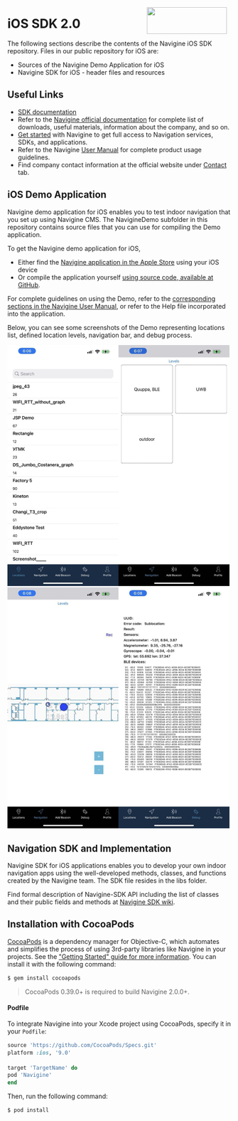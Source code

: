 <a href="http://navigine.com"><img src="https://navigine.com/assets/web/images/logo.svg" align="right" height="60" width="180" hspace="10" vspace="5"></a>

# iOS SDK 2.0

The following sections describe the contents of the Navigine iOS SDK repository. Files in our public repository for iOS are:

- Sources of the Navigine Demo Application for iOS
- Navigine SDK for iOS - header files and resources

## Useful Links

- [SDK documentation](https://github.com/Navigine/Indoor-Navigation-iOS-Mobile-SDK-2.0/wiki)
- Refer to the [Navigine official documentation](https://docs.navigine.com) for complete list of downloads, useful materials, information about the company, and so on.
- [Get started](http://locations.navigine.com/login) with Navigine to get full access to Navigation services, SDKs, and applications.
- Refer to the Navigine [User Manual](http://docs.navigine.com/) for complete product usage guidelines.
- Find company contact information at the official website under <a href="https://navigine.com/contacts/">Contact</a> tab.

## iOS Demo Application

Navigine demo application for iOS enables you to test indoor navigation that you set up using Navigine CMS.
The NavigineDemo subfolder in this repository contains source files that you can use for compiling the Demo application.

To get the Navigine demo application for iOS, 

- Either find the [Navigine application in the Apple Store](https://itunes.apple.com/ru/app/navigine/id972099798) using your iOS device
- Or compile the application yourself [using source code, available at GitHub](https://github.com/Navigine/Indoor-Navigation-iOS-Mobile-SDK-2.0).

For complete guidelines on using the Demo, refer to the [corresponding sections in the Navigine User Manual](https://docs.navigine.com/en/Getting_Started), or refer to the Help file incorporated into the application.

Below, you can see some screenshots of the Demo representing locations list, defined location levels, navigation bar, and debug process.

<img src="img/locations_ios.jpg" alt="img/locations_ios.jpg" width="250"/><img src="img/levels_ios.jpg" alt="img/levels_ios.jpg" width="250"/><img src="img/navigation_ios.jpg" alt="img/navigation_ios.jpg" width="250"/><img src="img/debug_ios.jpg" alt="img/debug_ios.jpg" width="250"/>

## Navigation SDK and Implementation

Navigine SDK for iOS applications enables you to develop your own indoor navigation apps using the well-developed methods, classes, and functions created by the Navigine team.
The SDK file resides in the libs folder.

Find formal description of Navigine-SDK API including the list of classes and their public fields and methods at [Navigine SDK wiki](https://github.com/Navigine/Indoor-Navigation-iOS-Mobile-SDK-2.0/wiki).

## Installation with CocoaPods

[CocoaPods](http://cocoapods.org) is a dependency manager for Objective-C, which automates and simplifies the process of using 3rd-party libraries like Navigine in your projects. See the ["Getting Started" guide for more information](https://github.com/Navigine/Indoor-Navigation-iOS-Mobile-SDK-2.0/Getting-Started). You can install it with the following command:

```bash
$ gem install cocoapods
```

> CocoaPods 0.39.0+ is required to build Navigine 2.0.0+.

#### Podfile

To integrate Navigine into your Xcode project using CocoaPods, specify it in your `Podfile`:

```ruby
source 'https://github.com/CocoaPods/Specs.git'
platform :ios, '9.0'

target 'TargetName' do
pod 'Navigine'
end
```

Then, run the following command:

```bash
$ pod install
```
